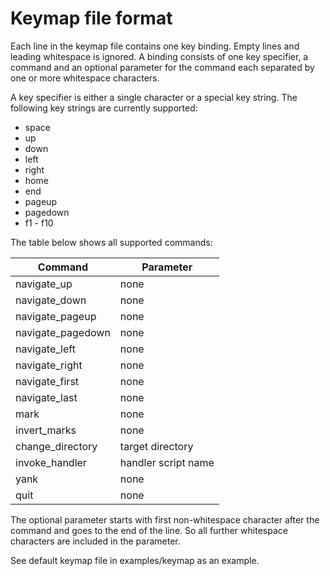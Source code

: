 Keymap file format
==================
Each line in the keymap file contains one key binding. Empty lines and leading
whitespace is ignored. A binding consists of one key specifier, a command and
an optional parameter for the command each separated by one or more whitespace
characters.

A key specifier is either a single character or a special key string. The
following key strings are currently supported:
- space
- up
- down
- left
- right
- home
- end
- pageup
- pagedown
- f1 - f10

The table below shows all supported commands:

| Command           | Parameter           |
| ----------------- | ------------------- |
| navigate_up       | none                |
| navigate_down     | none                |
| navigate_pageup   | none                |
| navigate_pagedown | none                |
| navigate_left     | none                |
| navigate_right    | none                |
| navigate_first    | none                |
| navigate_last     | none                |
| mark              | none                |
| invert_marks      | none                |
| change_directory  | target directory    |
| invoke_handler    | handler script name |
| yank              | none                |
| quit              | none                |

The optional parameter starts with first non-whitespace character after the
command and goes to the end of the line. So all further whitespace characters
are included in the parameter.

See default keymap file in examples/keymap as an example.
